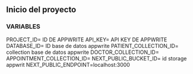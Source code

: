 ## Inicio del proyecto

### VARIABLES
PROJECT_ID= ID DE APPWRITE
API_KEY= API KEY DE APPWRITE
DATABASE_ID= ID base de datos appwrite
PATIENT_COLLECTION_ID= collection base de datos appwrite
DOCTOR_COLLECTION_ID=
APPOINTMENT_COLLECTION_ID=
NEXT_PUBLIC_BUCKET_ID= id storage appwrit
NEXT_PUBLIC_ENDPOINT=localhost:3000